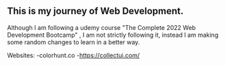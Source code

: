 ## This is my journey of Web Development.

Although I am following a udemy course "The Complete 2022 Web Development Bootcamp" , I am not strictly following it, instead I am making some random changes to learn in a better way. 

Websites:
-colorhunt.co
-https://collectui.com/